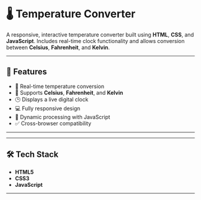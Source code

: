 # 🌡️ Temperature Converter

A responsive, interactive temperature converter built using **HTML**, **CSS**, and **JavaScript**. Includes real-time clock functionality and allows conversion between **Celsius**, **Fahrenheit**, and **Kelvin**.

---

## 🚀 Features

- 🔄 Real-time temperature conversion
- 📏 Supports **Celsius**, **Fahrenheit**, and **Kelvin**
- 🕒 Displays a live digital clock
- 💻 Fully responsive design
- 🧠 Dynamic processing with JavaScript
- ✅ Cross-browser compatibility

---
---

## 🛠️ Tech Stack

- **HTML5**
- **CSS3**
- **JavaScript**

---


